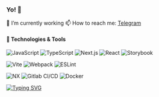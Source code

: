 ### Yo! 👋

🔭 I’m currently working 
📫 How to reach me: [Telegram](https://t.me/dragonite24)

#### 🔧 Technologies & Tools

![JavaScript](https://img.shields.io/badge/-JavaScript-black?logo=javascript&cacheSeconds=10000)
![TypeScript](https://img.shields.io/badge/-TypeScript-black?logo=typescript&cacheSeconds=10000)
![Next.js](https://img.shields.io/badge/-Next.js-black?logo=Next.js&cacheSeconds=10000)
![React](https://img.shields.io/badge/-React-black?logo=react&cacheSeconds=10000)
![Storybook](https://img.shields.io/badge/-Storybook-black?logo=Storybook&cacheSeconds=10000)

![Vite](https://img.shields.io/badge/-Vite-black?logo=Vite&cacheSeconds=10000)
![Webpack](https://img.shields.io/badge/-Webpack-black?logo=webpack&cacheSeconds=10000)
![ESLint](https://img.shields.io/badge/-ESLint-black?logo=eslint&cacheSeconds=10000)

![NX](https://img.shields.io/badge/-NX-black?logo=nx&cacheSeconds=10000)
![Gitlab CI/CD](https://img.shields.io/badge/-GitlabCI/CD-black?logo=gitlab&cacheSeconds=10000)
![Docker](https://img.shields.io/badge/-Docker-black?logo=docker&cacheSeconds=10000)

[![Typing SVG](https://readme-typing-svg.herokuapp.com/?color=%FFFF00FF&lines=Lmao+bottom+text)](https://git.io/typing-svg)

<!--[![Top Langs](https://github-readme-stats.vercel.app/api/top-langs/?username=Dragonite24&layout=compact)](https://github.com/anuraghazra/github-readme-stats)-->

